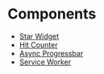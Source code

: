 # Components

* [Star Widget](https://volvalder.github.io/SWE-FE-prep/components/star-widget/)
* [Hit Counter](https://volvalder.github.io/SWE-FE-prep/components/hit-counter/)
* [Async Progressbar](https://volvalder.github.io/SWE-FE-prep/components/async-progressbar/)
* [Service Worker](https://volvalder.github.io/SWE-FE-prep/components/service-worker/)
